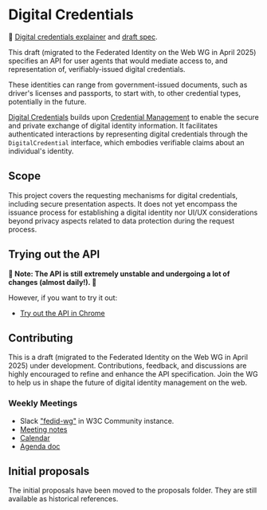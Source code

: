 # Digital Credentials

📄 [Digital credentials explainer](explainer.md) and [draft spec](https://w3c-fedid.github.io/digital-credentials/).

This draft (migrated to the Federated Identity on the Web WG in April 2025) specifies an API for user agents that would mediate access to, and representation of, verifiably-issued digital credentials.

These identities can range from government-issued documents, such as driver's licenses and passports, to start with, to other credential types, potentially in the future.

[Digital Credentials](https://wicg.github.io/digital-identities/) builds upon [Credential Management](https://www.w3.org/TR/credential-management-1/) to enable the secure and private exchange of digital identity information. It facilitates authenticated interactions by representing digital credentials through the `DigitalCredential` interface, which embodies verifiable claims about an individual's identity.

## Scope

This project covers the requesting mechanisms for digital credentials, including secure presentation aspects. It does not yet encompass the issuance process for establishing a digital identity nor UI/UX considerations beyond privacy aspects related to data protection during the request process.

## Trying out the API

**🚧 Note: The API is still extremely unstable and undergoing a lot of changes (almost daily!). 🚧**

However, if you want to try it out:

- [Try out the API in Chrome](https://digitalcredentials.dev/docs/requirements/)

## Contributing

This is a draft (migrated to the Federated Identity on the Web WG in April 2025) under development. Contributions, feedback, and discussions are highly encouraged to refine and enhance the API specification.
Join the WG to help us in shape the future of digital identity management on the web.

### Weekly Meetings

- Slack ["fedid-wg"](https://app.slack.com/client/T010EGK9PQE/C06RR5RQUDT) in W3C Community instance.
- [Meeting notes](https://github.com/w3c-fedid/meetings)
- [Calendar](https://www.w3.org/groups/wg/fedid/calendar/)
- [Agenda doc](https://docs.google.com/document/d/1Sq9tjh4Hv887Mzjoor-ZauXJ1glq6MCdjTsyUYNHjWA/)

## Initial proposals

The initial proposals have been moved to the proposals folder. They are still available as historical references.
